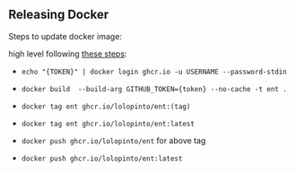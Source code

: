 ## Releasing Docker
Steps to update docker image:

high level following [these steps](https://docs.github.com/en/free-pro-team@latest/packages/managing-container-images-with-github-container-registry/pushing-and-pulling-docker-images#authenticating-to-github-container-registry):

* `echo "{TOKEN}" | docker login ghcr.io -u USERNAME --password-stdin`
* `docker build  --build-arg GITHUB_TOKEN={token} --no-cache -t ent .`
* `docker tag ent ghcr.io/lolopinto/ent:(tag)`
* `docker tag ent ghcr.io/lolopinto/ent:latest`

* `docker push ghcr.io/lolopinto/ent` for above tag
* `docker push ghcr.io/lolopinto/ent:latest`
